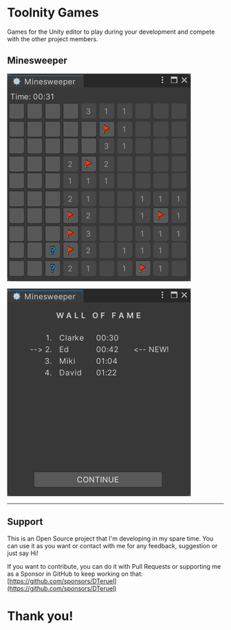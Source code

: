 
# Toolnity Games

Games for the Unity editor to play during your development and compete with the other project members.

## Minesweeper

![Minesweeper](.readme/Minesweeper.png) 

![Ranking](.readme/Ranking.png)

--------------------------------

## Support
This is an Open Source project that I'm developing in my spare time.
You can use it as you want or contact with me for any feedback, suggestion or just say Hi!

If you want to contribute, you can do it with Pull Requests or supporting me as a Sponsor in GitHub to keep working on that:
[https://github.com/sponsors/DTeruel](https://github.com/sponsors/DTeruel)

# Thank you!
